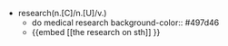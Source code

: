 - research(n.[C]/n.[U]/v.)
	- do medical research
	  background-color:: #497d46
	- {{embed [[the research on sth]] }}